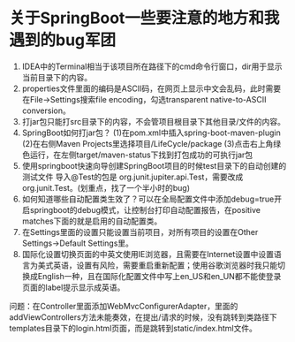 # 关于SpringBoot一些要注意的地方和我遇到的bug军团

1. IDEA中的Terminal相当于该项目所在路径下的cmd命令行窗口，dir用于显示当前目录下的内容。
2. properties文件里面的编码是ASCII码，在网页上显示中文会乱码，此时需要在File->Settings搜索file encoding，勾选transparent native-to-ASCII conversion。
3. 打jar包只能打src目录下的内容，不会管项目根目录下其他目录/文件的内容。
4. SpringBoot如何打jar包？
    (1)在pom.xml中插入spring-boot-maven-plugin
    (2)在右侧Maven Projects里选择项目/LifeCycle/package
    (3)点击右上角绿色运行，在左侧target/maven-status下找到打包成功的可执行jar包 
5. 使用springboot快速向导创建SpringBoot项目的时候test目录下的自动创建的测试文件
导入@Test的包是 org.junit.jupiter.api.Test，需要改成org.junit.Test。(划重点，找了一个半小时的bug)
6. 如何知道哪些自动配置类生效了？可以在全局配置文件中添加debug=true开启springboot的debug模式，让控制台打印自动配置报告，在positive matches下面的就是启用的自动配置类。
7. 在Settings里面的设置只能设置当前项目，对所有项目的设置在Other Settings->Default Settings里。
8. 国际化设置切换页面的中英文使用IE浏览器，且需要在Internet设置中设置语言为美式英语，设置有风险，需要重启重新配置；使用谷歌浏览器时我只能切换成English一种，且在国际化配置文件中写上en_US和en_UN都不能使登录页面的label提示显示成英语。

问题：在Controller里面添加WebMvcConfigurerAdapter，里面的addViewControllers方法未能奏效，在提出/请求的时候，没有跳转到类路径下templates目录下的login.html页面，而是跳转到static/index.html文件。

